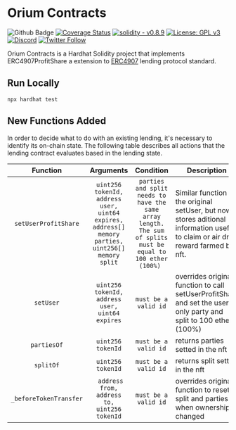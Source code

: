 # Orium Contracts

![Github Badge](https://github.com/OriumNetwork/orium-aavegotchi-lending/actions/workflows/master.yaml/badge.svg)
[![Coverage Status](https://coveralls.io/repos/github/OriumNetwork/orium-contracts/badge.svg?branch=master)](https://coveralls.io/github/OriumNetwork/orium-contracts?branch=master)
[![solidity - v0.8.9](https://img.shields.io/static/v1?label=solidity&message=v0.8.9&color=2ea44f&logo=solidity)](https://github.com/OriumNetwork)
[![License: GPL v3](https://img.shields.io/badge/License-GPLv3-blue.svg)](https://www.gnu.org/licenses/gpl-3.0)
[![Discord](https://img.shields.io/discord/1009147970832322632?label=discord&logo=discord&logoColor=white)](https://discord.gg/NaNTgPK5rx)
[![Twitter Follow](https://img.shields.io/twitter/follow/oriumnetwork?label=Follow&style=social)](https://twitter.com/OriumNetwork)

Orium Contracts is a Hardhat Solidity project that implements ERC4907ProfitShare a 
extension to [ERC4907](https://github.com/ethereum/EIPs/blob/master/EIPS/eip-4907.md) lending protocol standard.

## Run Locally
```shell
npx hardhat test
```

## New Functions Added

In order to decide what to do with an existing lending, it's necessary to identify its on-chain state. The following
table describes all actions that the lending contract evaluates based in the lending state.

|  **Function**  	|    **Arguments**    	|                           **Condition**                                                    	                            | **Description**                                                                                                                	|
|:-----------:	|:----------------:	|:-----------------------------------------------------------------------------------------------------------------------:|--------------------------------------------------------------------------------------------------------------------------------	|
|    `setUserProfitShare`   	|      `uint256 tokenId, address user, uint64 expires, address[] memory parties, uint256[] memory split`      	|                `parties and split needs to have the same array length. The sum of splits must be equal to 100 ether (100%) `                             	                | Similar function to the original setUser, but now stores aditional information usefull to claim or air drop reward farmed by nft.                                                      	|
|  `setUser` 	|   `uint256 tokenId, address user, uint64 expires`   	| `must be a valid id` 	 | overrides original function to call setUserProfitShare and set the user as only party and split to 100 ethers (100%)                                               	|
|   `partiesOf`  	|   `uint256 tokenId`   	|                `must be a valid id`                              	                | returns parties setted in the nft                             	|
| `splitOf` 	| `uint256 tokenId` 	| `must be a valid id` 	 | returns split setted in the nft                        	|
|  `_beforeTokenTransfer`  	|     ` address from, address to, uint256 tokenId`     	|                        `must be a valid id`                                            	                        | overrides original function to reset split and parties when ownership is changed 	|
